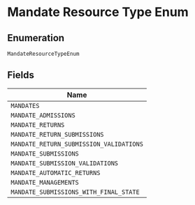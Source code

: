 
# Mandate Resource Type Enum

## Enumeration

`MandateResourceTypeEnum`

## Fields

| Name |
|  --- |
| `MANDATES` |
| `MANDATE_ADMISSIONS` |
| `MANDATE_RETURNS` |
| `MANDATE_RETURN_SUBMISSIONS` |
| `MANDATE_RETURN_SUBMISSION_VALIDATIONS` |
| `MANDATE_SUBMISSIONS` |
| `MANDATE_SUBMISSION_VALIDATIONS` |
| `MANDATE_AUTOMATIC_RETURNS` |
| `MANDATE_MANAGEMENTS` |
| `MANDATE_SUBMISSIONS_WITH_FINAL_STATE` |

